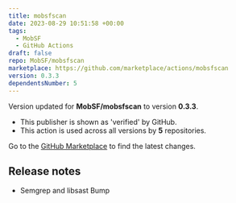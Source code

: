 ```yaml
---
title: mobsfscan
date: 2023-08-29 10:51:58 +00:00
tags:
  - MobSF
  - GitHub Actions
draft: false
repo: MobSF/mobsfscan
marketplace: https://github.com/marketplace/actions/mobsfscan
version: 0.3.3
dependentsNumber: 5
---
```



Version updated for **MobSF/mobsfscan** to version **0.3.3**.
- This publisher is shown as 'verified' by GitHub.
- This action is used across all versions by **5** repositories.

Go to the [GitHub Marketplace](https://github.com/marketplace/actions/mobsfscan) to find the latest changes.

## Release notes

* Semgrep and libsast Bump
